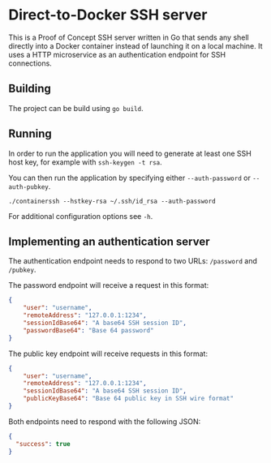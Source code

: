 # Direct-to-Docker SSH server

This is a Proof of Concept SSH server written in Go that sends any shell directly into a Docker container instead
of launching it on a local machine. It uses a HTTP microservice as an authentication endpoint for SSH connections.

## Building

The project can be build using `go build`.

## Running

In order to run the application you will need to generate at least one SSH host key, for example with
`ssh-keygen -t rsa`.

You can then run the application by specifying either `--auth-password` or `--auth-pubkey`.

```
./containerssh --hstkey-rsa ~/.ssh/id_rsa --auth-password
```

For additional configuration options see `-h`.

## Implementing an authentication server

The authentication endpoint needs to respond to two URLs: `/password` and `/pubkey`.

The password endpoint will receive a request in this format:

```json
{
    "user": "username",
    "remoteAddress": "127.0.0.1:1234",
    "sessionIdBase64": "A base64 SSH session ID",
	"passwordBase64": "Base 64 password"
}
```

The public key endpoint will receive requests in this format:

```json
{
    "user": "username",
    "remoteAddress": "127.0.0.1:1234",
    "sessionIdBase64": "A base64 SSH session ID",
	"publicKeyBase64": "Base 64 public key in SSH wire format"
}
```

Both endpoints need to respond with the following JSON:

```json
{
  "success": true
}
```